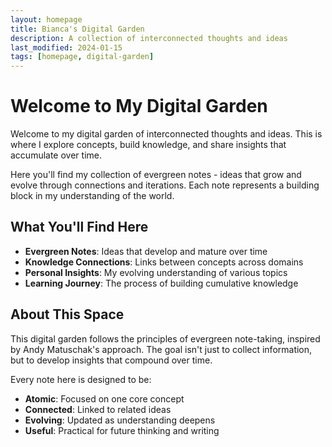 ```yaml
---
layout: homepage
title: Bianca's Digital Garden
description: A collection of interconnected thoughts and ideas
last_modified: 2024-01-15
tags: [homepage, digital-garden]
---
```


# Welcome to My Digital Garden

Welcome to my digital garden of interconnected thoughts and ideas. This is where I explore concepts, build knowledge, and share insights that accumulate over time.

Here you'll find my collection of evergreen notes - ideas that grow and evolve through connections and iterations. Each note represents a building block in my understanding of the world.

## What You'll Find Here

- **Evergreen Notes**: Ideas that develop and mature over time
- **Knowledge Connections**: Links between concepts across domains
- **Personal Insights**: My evolving understanding of various topics
- **Learning Journey**: The process of building cumulative knowledge



## About This Space

This digital garden follows the principles of evergreen note-taking, inspired by Andy Matuschak's approach. The goal isn't just to collect information, but to develop insights that compound over time.

Every note here is designed to be:
- **Atomic**: Focused on one core concept
- **Connected**: Linked to related ideas
- **Evolving**: Updated as understanding deepens
- **Useful**: Practical for future thinking and writing
